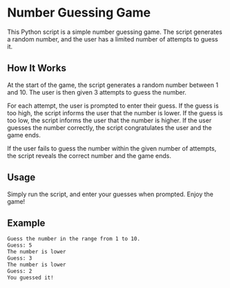 # Number Guessing Game

This Python script is a simple number guessing game. The script generates a random number, and the user has a limited number of attempts to guess it.

## How It Works

At the start of the game, the script generates a random number between 1 and 10. The user is then given 3 attempts to guess the number.

For each attempt, the user is prompted to enter their guess. If the guess is too high, the script informs the user that the number is lower. If the guess is too low, the script informs the user that the number is higher. If the user guesses the number correctly, the script congratulates the user and the game ends.

If the user fails to guess the number within the given number of attempts, the script reveals the correct number and the game ends.

## Usage

Simply run the script, and enter your guesses when prompted. Enjoy the game!

## Example

```bash
Guess the number in the range from 1 to 10.
Guess: 5
The number is lower
Guess: 3
The number is lower
Guess: 2
You guessed it!